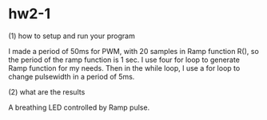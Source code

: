 # hw2-1
 (1) how to setup and run your program

I made a period of 50ms for PWM, with 20 samples in Ramp function R(), so the period of the ramp function is 1 sec. I use four for loop to generate Ramp function for my needs. Then in the while loop, I use a for loop to change pulsewidth in a period of 5ms.

 (2) what are the results

A breathing LED controlled by Ramp pulse.
